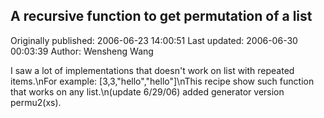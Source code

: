 ## A recursive function to get permutation of a list

Originally published: 2006-06-23 14:00:51
Last updated: 2006-06-30 00:03:39
Author: Wensheng Wang

I saw a lot of implementations that doesn't work on list with repeated items.\nFor example: [3,3,"hello","hello"]\nThis recipe show such function that works on any list.\n(update 6/29/06) added generator version permu2(xs).